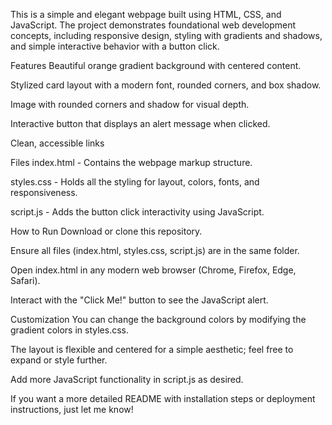 This is a simple and elegant webpage built using HTML, CSS, and JavaScript. The project demonstrates foundational web development concepts, including responsive design, styling with gradients and shadows, and simple interactive behavior with a button click.

Features
Beautiful orange gradient background with centered content.

Stylized card layout with a modern font, rounded corners, and box shadow.

Image with rounded corners and shadow for visual depth.

Interactive button that displays an alert message when clicked.

Clean, accessible links

Files
index.html - Contains the webpage markup structure.

styles.css - Holds all the styling for layout, colors, fonts, and responsiveness.

script.js - Adds the button click interactivity using JavaScript.

How to Run
Download or clone this repository.

Ensure all files (index.html, styles.css, script.js) are in the same folder.

Open index.html in any modern web browser (Chrome, Firefox, Edge, Safari).

Interact with the "Click Me!" button to see the JavaScript alert.

Customization
You can change the background colors by modifying the gradient colors in styles.css.

The layout is flexible and centered for a simple aesthetic; feel free to expand or style further.

Add more JavaScript functionality in script.js as desired.

If you want a more detailed README with installation steps or deployment instructions, just let me know!
